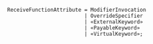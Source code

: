 <!-- This file is generated automatically by infrastructure scripts. Please don't edit by hand. -->

```{ .ebnf .slang-ebnf #ReceiveFunctionAttribute }
ReceiveFunctionAttribute = ModifierInvocation
                         | OverrideSpecifier
                         | «ExternalKeyword»
                         | «PayableKeyword»
                         | «VirtualKeyword»;
```

